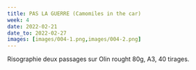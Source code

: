 ```yaml
---
title: PAS LA GUERRE (Camomiles in the car)
week: 4
date: 2022-02-21
date_to: 2022-02-27
images: [images/004-1.png,images/004-2.png]
---
```

Risographie deux passages sur Olin rought 80g, A3, 40 tirages.